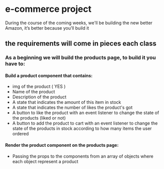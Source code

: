 # e-commerce project 
During the course of the coming weeks, we'll be building the new better Amazon, it’s better because you’ll build it
## the requirements will come in pieces each class

### As a beginning we will build the products page, to build it you have to:
#### Build a product component that contains:
  * img of the product ( YES )
  * Name of the product 
  * Description of the product 
  * A state that indicates the amount of this item in stock 
  * A state that indicates the number of likes the product's got 
  * A button to like the product with an event listener to change the state of the products (liked or not)
  * A button to add the product to cart with an event listener to change the state of the products in stock according to how many items the user ordered 
  
#### Render the product component on the products page:
  * Passing the props to the components from an array of objects where each object represent a product  
